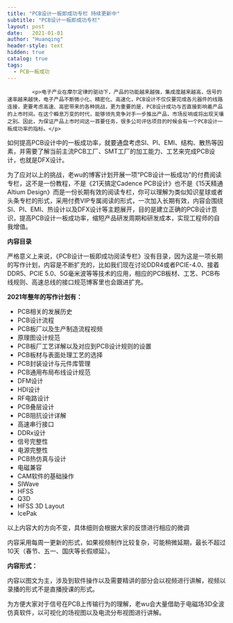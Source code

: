 ```yaml
---
title: "PCB设计一板即成功专栏 持续更新中"
subtitle: "PCB设计一板即成功专栏"
layout: post
date:   2021-01-01
author: "Huanqing"
header-style: text
hidden: true
catalog: true
tags:
  - PCB一板成功
---
```


<div class="tutor-course-content-content">

			<p>电子产业在摩尔定律的驱动下，产品的功能越来越强，集成度越来越高，信号的速率越来越快，电子产品不断微小化、精密化、高速化，PCB设计不仅仅要完成各元器件的线路连接，更要考虑高速、高密带来的各种挑战，更为重要的是，PCB设计成功与否直接影响着产品的上市时间。在这个瞬息万变的时代，能够领先竞争对手一步推出产品，市场反响或将出现天壤之别。因此，为保证产品上市时间这一首要任务，很多公司评估项目的时候会有一个PCB设计一板成功率的指标。</p>
<p>如何提高PCB设计中的一板成功率，就要通盘考虑SI、PI、EMI、结构、散热等因素，并需要了解当前主流PCB工厂、SMT工厂的加工能力、工艺来完成PCB设计，也就是DFX设计。</p>
<p>为了应对以上的挑战，老wu的博客计划开展一项“PCB设计一板成功”的付费阅读专栏，这不是一份教程，不是《21天搞定Cadence PCB设计》也不是《15天精通Altium Design》而是一份长期有效的阅读专栏，你可以理解为类似知识星球或者头条专栏的形式，采用付费VIP专属阅读的形式，一次加入长期有效，内容会围绕SI、PI、EMI、热设计以及DFX设计等主题展开，目的是建立正确的PCB设计意识，提高PCB设计一板成功率，缩短产品研发周期和研发成本，实现工程师的自我增值。</p>
<p><strong>内容目录</strong></p>
<p>严格意义上来说，《PCB设计一板即成功阅读专栏》没有目录，因为这是一项长期的写作计划，内容是不断扩充的，比如我们现在讨论DDR4或者PCIE-4.0、接着DDR5、PCIE 5.0、5G毫米波等等技术的应用，相应的PCB板材、工艺、PCB布线规则、高速总线的接口规范博客里也会跟进扩充。</p>
<p><strong>2021年整年的写作计划有：</strong></p>
<ul>
<li>PCB相关的发展历史</li>
<li>PCB设计流程</li>
<li>PCB板厂以及生产制造流程视频</li>
<li>原理图设计规范</li>
<li>PCB板厂工艺详解以及对应到PCB设计规则的设置</li>
<li>PCB板材与表面处理工艺的选择</li>
<li>PCB封装设计与元件库管理</li>
<li>PCB通用布局布线设计规范</li>
<li>DFM设计</li>
<li>HDI设计</li>
<li>RF电路设计</li>
<li>PCB叠层设计</li>
<li>PCB阻抗设计详解</li>
<li>高速串行接口</li>
<li>DDRx设计</li>
<li>信号完整性</li>
<li>电源完整性</li>
<li>PCB热仿真与设计</li>
<li>电磁兼容</li>
<li>CAM软件的基础操作</li>
<li>SIWave</li>
<li>HFSS</li>
<li>Q3D</li>
<li>HFSS 3D Layout</li>
<li>IcePak</li>
</ul>
<p>以上内容大的方向不变，具体细则会根据大家的反馈进行相应的微调</p>
<p>内容采用每周一更新的形式，如果视频制作比较复杂，可能稍微延期，最长不超过10天（春节、五一、国庆等长假顺延）。</p>
<p><strong>内容形式：&nbsp;&nbsp;</strong></p>
<p>内容以图文为主，涉及到软件操作以及需要精讲的部分会以视频进行讲解，视频以录播的形式不是直播授课的形式。</p>
<p>为方便大家对于信号在PCB上传输行为的理解，老wu会大量借助于电磁场3D全波仿真软件，以可视化的场视图以及电流分布视图进行讲解。</p>
</div>

<link href="https://cdn.bootcss.com/dplayer/1.25.0/DPlayer.min.css" rel="stylesheet">
<div id="dplayer"></div>
<script src="https://cdn.bootcss.com/dplayer/1.25.0/DPlayer.min.js"></script>
<script src="https://cdn.bootcss.com/blueimp-md5/2.12.0/js/md5.min.js"></script>
<script>
var url1="https://ugc-att.shimo.im/RgDkmMxwgFPDeGXz.mp4?Expires=1616810999&OSSAccessKeyId=LTAI4FoEPTasjWkqu1meFaHK&Signature=DvAHQw7TnePGxMxHN1qyMFkKTGk%3D&response-content-disposition=inline%3B+filename%3D%22right-the-first-time-for-high-speed-pcb-design.mp4%22%3B+filename%2A%3DUTF-8%27%27right-the-first-time-for-high-speed-pcb-design.mp4";    //这里填写视频地址
var pic1="https://gitee.com/hawkingwu/PicGo/raw/master/right-the-first-time-for-high-speed-pcb-design.jpg"
var id=md5(url1);
const dp = new DPlayer({
    container: document.getElementById('dplayer'),
    autoplay: false,
    theme: '#FADFA3',
    loop: true,
    lang: 'zh-cn',
    screenshot: true,
    hotkey: true,
    preload: 'auto',
    logo: 'logo.png',
    volume: 0.7,
    mutex: true,
    video: {
        url: url1,
        pic: pic1,
        thumbnails: pic1,
        type: 'auto',
    },
    contextmenu: [
        {
            text: 'custom1',
            link: 'https://github.com/DIYgod/DPlayer',
        },
        {
            text: 'custom2',
            click: (player) => {
                console.log(player);
            },
        },
    ],

});
</script>
